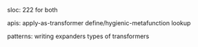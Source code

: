 sloc: 222 for both

apis:
apply-as-transformer
define/hygienic-metafunction
lookup

patterns:
writing expanders
types of transformers


